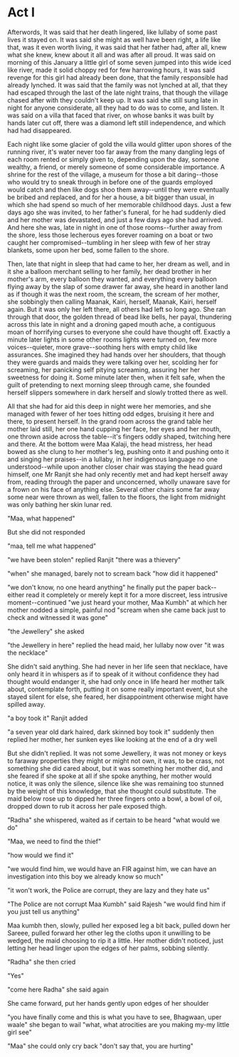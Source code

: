 # Act I



Afterwords, It was said that her death lingered, like lullaby of some past lives it stayed on. It was said she might as well have been right, a life like that, was it even worth living, it was said that her father had, after all, knew what she knew, knew about it all and was after all proud. It was said on morning of this January a little girl of some seven jumped into this wide iced like river, made it solid choppy red for few harrowing hours, it was said revenge for this girl had already been done, that the family responsible had already lynched. It was said that the family was not lynched at all, that they had escaped through the last of the late night trains, that though the village chased after with they couldn't keep up. It was said she still sung late in night for anyone considerate, all they had to do was to come, and listen. It was said on a villa that faced that river, on whose banks it was built by hands later cut off, there was a diamond left still independence, and which had had disappeared. 

Each night like some glacier of gold the villa would glitter upon shores of the running river, it's water never too far away from the many dangling legs of each room rented or simply given to, depending upon the day, someone wealthy, a friend, or merely someone of some considerable importance. A shrine for the rest of the village, a museum for those a bit daring--those who would try to sneak through in before one of the guards employed would catch and then like dogs shoo them away--until they were eventually be bribed and replaced, and for her a house, a bit bigger than usual, in which she had spend so much of her memorable childhood days. Just a few days ago she was invited, to her father's funeral, for he had suddenly died and her mother was devastated, and just a few days ago she had arrived. And here she was, late in night in one of those rooms--further away from the shore, less those lecherous eyes forever roaming on a boat or two caught her compromised--tumbling in her sleep with few of her stray blankets, some upon her bed, some fallen to the shore.

Then, late that night in sleep that had came to her, her dream as well, and in it she a balloon merchant selling to her family, her dead brother in her mother's arm, every balloon they wanted, and everything every balloon flying away by the slap of some drawer far away, she heard in another land as if though it was the next room, the scream, the scream of her mother, she sobbingly then calling Maanak, Kairi, herself, Maanak, Kairi, herself again. But it was only her left there, all others had left so long ago. She ran through that door, the golden thread of bead like bells, her payal, thundering across this late in night and a droning gaped mouth ache, a contiguous moan of horrifying curses to everyone she could have thought off. Exactly a minute later lights in some other rooms lights were turned on, few more voices--quieter, more grave--soothing hers with empty child like assurances. She imagined they had hands over her shoulders, that though they were guards and maids they were talking over her, scolding her for screaming, her panicking self pitying screaming, assuring her her sweetness for doing it. Some minute later then, when it felt safe, when the guilt of pretending to next morning sleep through came, she founded herself slippers somewhere in dark herself and slowly trotted there as well. 

All that she had for aid this deep in night were her memories, and she managed with fewer of her toes hitting odd edges, bruising it here and there, to present herself. In the grand room across the grand table her mother laid still, her one hand cupping her face, her eyes and her mouth, one thrown aside across the table--it's fingers oddly shaped, twitching here and there. At the bottom were Maa Kalaji, the head mistress, her head bowed as she clung to her mother's leg, pushing onto it and pushing onto it and singing her praises--in a lullaby, in her indigenous language no one understood--while upon another closer chair was staying the head guard himself, one Mr Ranjit she had only recently met and had kept herself away from, reading through the paper and unconcerned, wholly unaware save for a frown on his face of anything else. Several other chairs some far away some near were thrown as well, fallen to the floors, the light from midnight was only bathing her skin lunar red. 

"Maa, what happened"

But she did not responded 

"maa, tell me what happened" 

"we have been stolen" replied Ranjit "there was a thievery"

"when" she managed, barely not to scream back "how did it happened"

"we don't know, no one heard anything" he finally put the paper back--either read it completely or merely kept it for a more discreet, less intrusive moment--continued "we just heard your mother, Maa Kumbh" at which her mother nodded a simple, painful nod "scream when she came back just to check and witnessed it was gone"

"the Jewellery" she asked 

"the Jewellery in here" replied the head maid, her lullaby now over "it was the necklace"

She didn't said anything. She had never in her life seen that necklace, have only heard it in whispers as if to speak of it without confidence they had thought would endanger it, she had only once in life heard her mother talk about, contemplate forth, putting it on some really important event, but she stayed silent for else, she feared, her disappointment otherwise might have spilled away. 

"a boy took it" Ranjit added 

"a seven year old dark haired, dark skinned boy took it" suddenly then replied her mother, her sunken eyes like looking at the end of a dry well 

But she didn't replied. It was not some Jewellery, it was not money or keys to faraway properties they might or might not own, it was, to be crass, not something she did cared about, but it was something her mother did, and she feared if she spoke at all if she spoke anything, her mother would notice, it was only the silence, silence like she was remaining too stunned by the weight of this knowledge, that she thought could substitute. The maid below rose up to dipped her three fingers onto a bowl, a bowl of oil, dropped down to rub it across her pale exposed thigh. 

"Radha" she whispered, waited as if certain to be heard "what would we do"

"Maa, we need to find the thief"

"how would we find it"

"we would find him, we would have an FIR against him, we can have an investigation into this boy we already know so much"

"it won't work, the Police are corrupt, they are lazy and they hate us"

"The Police are not corrupt Maa Kumbh" said Rajesh "we would find him if you just tell us anything"

Maa kumbh then, slowly, pulled her exposed leg a bit back, pulled down her Sareee, pulled forward her other leg the cloths upon it unwilling to be wedged, the maid choosing to rip it a little. Her mother didn't noticed, just letting her head linger upon the edges of her palms, sobbing silently. 

"Radha" she then cried 

"Yes"

"come here Radha" she said again 

She came forward, put her hands gently upon edges of her shoulder 

"you have finally come and this is what you have to see, Bhagwaan, uper waale" she began to wail "what, what atrocities are you making my-my little girl see"

"Maa" she could only cry back "don't say that, you are hurting"